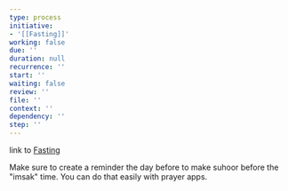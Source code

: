 ```yaml
---
type: process
initiative:
- '[[Fasting]]'
working: false
due: ''
duration: null
recurrence: ''
start: ''
waiting: false
review: ''
file: ''
context: ''
dependency: ''
step: ''
---
```


link to [Fasting](Initiatives/worship/Fasting.md)

Make sure to create a reminder the day before to make suhoor before the "imsak" time. You can do that easily with prayer apps.
